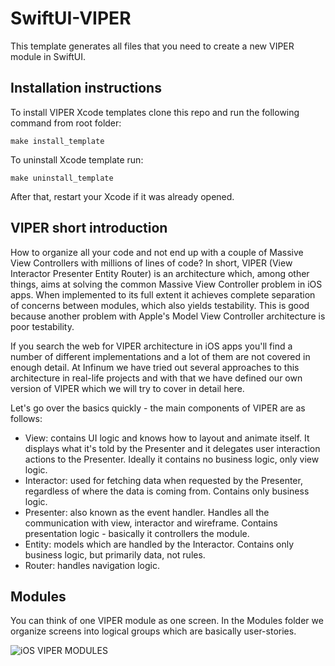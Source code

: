 # SwiftUI-VIPER
This template generates all files that you need to create a new VIPER module in SwiftUI.

## Installation instructions
To install VIPER Xcode templates clone this repo and run the following command from root folder:

```make install_template```

To uninstall Xcode template run:

```make uninstall_template```

After that, restart your Xcode if it was already opened.

## VIPER short introduction

How to organize all your code and not end up with a couple of Massive View Controllers with millions of lines of code? In short, VIPER (View Interactor Presenter Entity Router) is an architecture which, among other things, aims at solving the common Massive View Controller problem in iOS apps. When implemented to its full extent it achieves complete separation of concerns between modules, which also yields testability. This is good because another problem with Apple's Model View Controller architecture is poor testability.

If you search the web for VIPER architecture in iOS apps you'll find a number of different implementations and a lot of them are not covered in enough detail. At Infinum we have tried out several approaches to this architecture in real-life projects and with that we have defined our own version of VIPER which we will try to cover in detail here.

Let's go over the basics quickly - the main components of VIPER are as follows:

- View: contains UI logic and knows how to layout and animate itself. It displays what it's told by the Presenter and it delegates user interaction actions to the  Presenter. Ideally it contains no business logic, only view logic.
- Interactor: used for fetching data when requested by the Presenter, regardless of where the data is coming from. Contains only business logic.
- Presenter: also known as the event handler. Handles all the communication with view, interactor and wireframe. Contains presentation logic - basically it controllers the module.
- Entity: models which are handled by the Interactor. Contains only business logic, but primarily data, not rules.
- Router: handles navigation logic. 


## Modules
You can think of one VIPER module as one screen. In the Modules folder we organize screens into logical groups which are basically user-stories.

![iOS VIPER MODULES](/Images/project_demo.png "iOS VIPER MODULES")